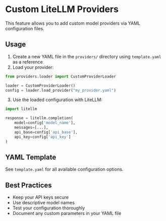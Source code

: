 # Custom LiteLLM Providers

This feature allows you to add custom model providers via YAML configuration files.

## Usage

1. Create a new YAML file in the `providers/` directory using `template.yaml` as a reference
2. Load your provider:

```python
from providers.loader import CustomProviderLoader

loader = CustomProviderLoader()
config = loader.load_provider("my_provider.yaml")
```

3. Use the loaded configuration with LiteLLM:

```python
import litellm

response = litellm.completion(
    model=config['model_name'],
    messages=[...],
    api_base=config['api_base'],
    api_key=config['api_key']
)
```

## YAML Template

See `template.yaml` for all available configuration options.

## Best Practices

- Keep your API keys secure
- Use descriptive model names
- Test your configuration thoroughly
- Document any custom parameters in your YAML file